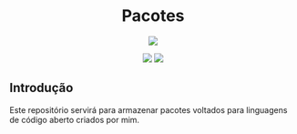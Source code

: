 <h1 align="center"> Pacotes </h1>

<p align="center">
<img src="https://i.imgur.com/12kbK6b.jpg"
</p>
  
 <p align="center">
<img src="https://img.shields.io/badge/status-em%20andamento-green"/>
<img src="https://img.shields.io/badge/desenvolvidos-1-blue"
</p>

## Introdução
Este repositório servirá para armazenar pacotes voltados para linguagens de código aberto criados por mim.

